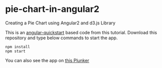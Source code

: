 # pie-chart-in-angular2
Creating a Pie Chart using Angular2 and d3.js Library

This is an [angular-quickstart](https://github.com/angular/quickstart) based code from this tutorial. Download this repository and type below commands to start the app.
```
npm install
npm start
```
You can also see the app on [this Plunker](https://plnkr.co/edit/EoOdyCFGZZVHAFhYRA18?p=preview)
